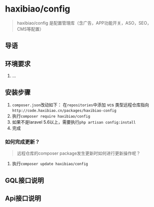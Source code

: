 # haxibiao/config

> haxibiao/config 是配置管理库（含广告，APP功能开关，ASO，SEO，CMS等配置）

## 导语


## 环境要求
1. ...

## 安装步骤

1. `composer.json`改动如下：
在`repositories`中添加 vcs 类型远程仓库指向 
`http://code.haxibiao.cn/packages/haxibiao-config` 
1. 执行`composer require haxibiao/config`
2. 如果不是laravel 5.6以上，需要执行`php artisan config:install`
3. 完成

### 如何完成更新？
> 远程仓库的composer package发生更新时如何进行更新操作呢？
1. 执行`composer update haxibiao/config`


## GQL接口说明

## Api接口说明
